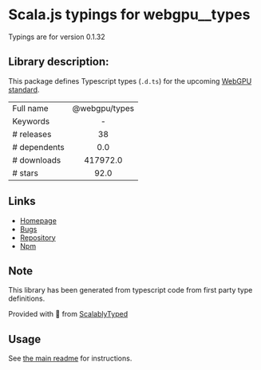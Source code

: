 
# Scala.js typings for webgpu__types

Typings are for version 0.1.32

## Library description:
This package defines Typescript types (`.d.ts`) for the upcoming [WebGPU standard](https://github.com/gpuweb/gpuweb/wiki/Implementation-Status).

|                    |                 |
| ------------------ | :-------------: |
| Full name          | @webgpu/types |
| Keywords           | - |
| # releases         | 38 |
| # dependents       | 0.0 |
| # downloads        | 417972.0 |
| # stars            | 92.0 |

## Links
- [Homepage](https://github.com/gpuweb/types)
- [Bugs](https://github.com/gpuweb/types/issues)
- [Repository](https://github.com/gpuweb/types)
- [Npm](https://www.npmjs.com/package/%40webgpu%2Ftypes)
    


## Note
This library has been generated from typescript code from first party type definitions.

Provided with :purple_heart: from [ScalablyTyped](https://github.com/oyvindberg/ScalablyTyped)

## Usage
See [the main readme](../../readme.md) for instructions.


